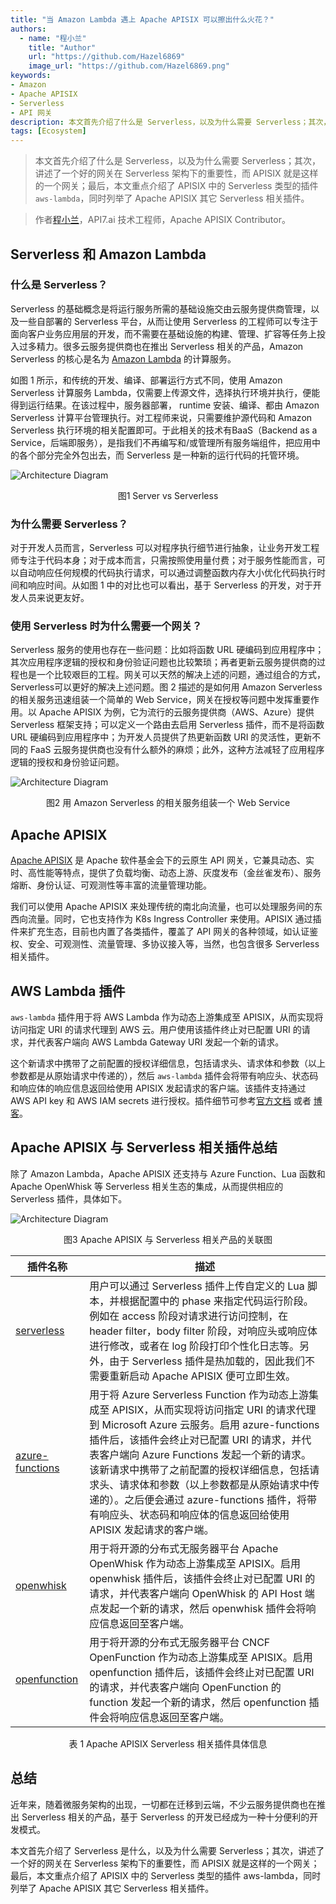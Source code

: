 ```yaml
---
title: "当 Amazon Lambda 遇上 Apache APISIX 可以擦出什么火花？"
authors:
  - name: "程小兰"
    title: "Author"
    url: "https://github.com/Hazel6869"
    image_url: "https://github.com/Hazel6869.png"
keywords: 
- Amazon
- Apache APISIX
- Serverless
- API 网关
description: 本文首先介绍了什么是 Serverless，以及为什么需要 Serverless；其次，讲述了一个好的网关在 Serverless 架构下的重要性，而 APISIX 就是这样的一个网关；最后，本文重点介绍了 APISIX 中的 Serverless 类型的插件 aws-lambda，同时列举了 Apache APISIX 其它 Serverless 相关插件。
tags: [Ecosystem]
---
```


> 本文首先介绍了什么是 Serverless，以及为什么需要 Serverless；其次，讲述了一个好的网关在 Serverless 架构下的重要性，而 APISIX 就是这样的一个网关；最后，本文重点介绍了 APISIX 中的 Serverless 类型的插件 `aws-lambda`，同时列举了 Apache APISIX 其它 Serverless 相关插件。

<!--truncate-->

> 作者[程小兰](https://github.com/Hazel6869)，API7.ai 技术工程师，Apache APISIX Contributor。

## Serverless 和 Amazon Lambda

### 什么是 Serverless？

Serverless 的基础概念是将运行服务所需的基础设施交由云服务提供商管理，以及一些自部署的 Serverless 平台，从而让使用 Serverless 的工程师可以专注于面向客户业务应用层的开发，而不需要在基础设施的构建、管理、扩容等任务上投入过多精力。很多云服务提供商也在推出 Serverless 相关的产品，Amazon Serverless 的核心是名为 [Amazon Lambda](https://aws.amazon.com/lambda) 的计算服务。

如图 1 所示，和传统的开发、编译、部署运行方式不同，使用 Amazon Serverless 计算服务 Lambda，仅需要上传源文件，选择执行环境并执行，便能得到运行结果。在该过程中，服务器部署， runtime 安装、编译、都由 Amazon Serverless 计算平台管理执行。对工程师来说，只需要维护源代码和 Amazon Serverless 执行环境的相关配置即可。于此相关的技术有BaaS（Backend as a Service，后端即服务），是指我们不再编写和/或管理所有服务端组件，把应用中的各个部分完全外包出去，而 Serverless 是一种新的运行代码的托管环境。

![Architecture Diagram](https://static.apiseven.com/2022/11/29/6386054bc6c9c.png)
<center>图1 Server vs Serverless</center>

### 为什么需要 Serverless？

对于开发人员而言，Serverless 可以对程序执行细节进行抽象，让业务开发工程师专注于代码本身；对于成本而言，只需按照使用量付费；对于服务性能而言，可以自动响应任何规模的代码执行请求，可以通过调整函数内存大小优化代码执行时间和响应时间。从如图 1 中的对比也可以看出，基于 Serverless 的开发，对于开发人员来说更友好。

### 使用 Serverless 时为什么需要一个网关？

Serverless 服务的使用也存在一些问题：比如将函数 URL 硬编码到应用程序中；其次应用程序逻辑的授权和身份验证问题也比较繁琐；再者更新云服务提供商的过程也是一个比较艰巨的工程。网关可以天然的解决上述的问题，通过组合的方式，Serverless可以更好的解决上述问题。图 2 描述的是如何用 Amazon Serverless 的相关服务迅速组装一个简单的 Web Service，网关在授权等问题中发挥重要作用。以 Apache APISIX 为例，它为流行的云服务提供商（AWS、Azure）提供 Serverless 框架支持；可以定义一个路由去启用 Serverless 插件，而不是将函数 URL 硬编码到应用程序中；为开发人员提供了热更新函数 URI 的灵活性，更新不同的 FaaS 云服务提供商也没有什么额外的麻烦；此外，这种方法减轻了应用程序逻辑的授权和身份验证问题。

![Architecture Diagram](https://static.apiseven.com/2022/11/29/6385ff2ce13c3.png)
<center>图2 用 Amazon Serverless 的相关服务组装一个 Web Service </center>

## Apache APISIX

[Apache APISIX](https://apisix.apache.org/) 是 Apache 软件基金会下的云原生 API 网关，它兼具动态、实时、高性能等特点，提供了负载均衡、动态上游、灰度发布（金丝雀发布）、服务熔断、身份认证、可观测性等丰富的流量管理功能。

我们可以使用 Apache APISIX 来处理传统的南北向流量，也可以处理服务间的东西向流量。同时，它也支持作为 K8s Ingress Controller 来使用。APISIX 通过插件来扩充生态，目前也内置了各类插件，覆盖了 API 网关的各种领域，如认证鉴权、安全、可观测性、流量管理、多协议接入等，当然，也包含很多 Serverless 相关插件。

## AWS Lambda 插件

`aws-lambda` 插件用于将 AWS Lambda 作为动态上游集成至 APISIX，从而实现将访问指定 URI 的请求代理到 AWS 云。用户使用该插件终止对已配置 URI 的请求，并代表客户端向 AWS Lambda Gateway URI 发起一个新的请求。

这个新请求中携带了之前配置的授权详细信息，包括请求头、请求体和参数（以上参数都是从原始请求中传递的），然后 `aws-lambda` 插件会将带有响应头、状态码和响应体的响应信息返回给使用 APISIX 发起请求的客户端。该插件支持通过 AWS API key 和 AWS IAM secrets 进行授权。插件细节可参考[官方文档](https://apisix.apache.org/zh/docs/apisix/plugins/aws-lambda) 或者 [博客](https://blog.bisakh.com/blog/aws-lambda-apisix)。

## Apache APISIX 与 Serverless 相关插件总结

除了 Amazon Lambda，Apache APISIX 还支持与 Azure Function、Lua 函数和 Apache OpenWhisk 等 Serverless 相关生态的集成，从而提供相应的 Serverless 插件，具体如下。

![Architecture Diagram](https://static.apiseven.com/2022/12/01/638842425ec60.png)
<center>图3 Apache APISIX 与 Serverless 相关产品的关联图 </center>

|  插件名称 | 描述  |
|  ----  | ----- |
| [serverless](https://apisix.apache.org/docs/apisix/plugins/serverless/) | 用户可以通过 Serverless 插件上传自定义的 Lua 脚本，并根据配置中的 phase 来指定代码运行阶段。例如在 access 阶段对请求进行访问控制，在 header filter，body filter 阶段，对响应头或响应体进行修改，或者在 log 阶段打印个性化日志等。另外，由于 Serverless 插件是热加载的，因此我们不需要重新启动 Apache APISIX 便可立即生效。|
| [azure-functions](https://apisix.apache.org/docs/apisix/plugins/azure-functions/) | 用于将 Azure Serverless Function 作为动态上游集成至 APISIX，从而实现将访问指定 URI 的请求代理到 Microsoft Azure 云服务。启用 azure-functions 插件后，该插件会终止对已配置 URI 的请求，并代表客户端向 Azure Functions 发起一个新的请求。该新请求中携带了之前配置的授权详细信息，包括请求头、请求体和参数（以上参数都是从原始请求中传递的）。之后便会通过 azure-functions 插件，将带有响应头、状态码和响应体的信息返回给使用 APISIX 发起请求的客户端。 |
| [openwhisk](https://apisix.apache.org/docs/apisix/plugins/openwhisk/) | 用于将开源的分布式无服务器平台 Apache OpenWhisk 作为动态上游集成至 APISIX。启用 openwhisk 插件后，该插件会终止对已配置 URI 的请求，并代表客户端向 OpenWhisk 的 API Host 端点发起一个新的请求，然后 openwhisk 插件会将响应信息返回至客户端。 |
| [openfunction](https://apisix.apache.org/docs/apisix/plugins/openfunction/) | 用于将开源的分布式无服务器平台 CNCF OpenFunction 作为动态上游集成至 APISIX。启用 openfunction 插件后，该插件会终止对已配置 URI 的请求，并代表客户端向 OpenFunction 的 function 发起一个新的请求，然后 openfunction 插件会将响应信息返回至客户端。 |

<center>表 1 Apache APISIX Serverless 相关插件具体信息</center>

## 总结

近年来，随着微服务架构的出现，一切都在迁移到云端，不少云服务提供商也在推出 Serverless 相关的产品，基于 Serverless 的开发已经成为一种十分便利的开发模式。

本文首先介绍了 Serverless 是什么，以及为什么需要 Serverless；其次，讲述了一个好的网关在 Serverless 架构下的重要性，而 APISIX 就是这样的一个网关；最后，本文重点介绍了 APISIX 中的 Serverless 类型的插件 aws-lambda，同时列举了 Apache APISIX 其它 Serverless 相关插件。
